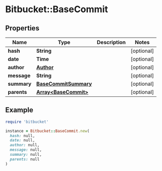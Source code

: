 # Bitbucket::BaseCommit

## Properties

| Name | Type | Description | Notes |
| ---- | ---- | ----------- | ----- |
| **hash** | **String** |  | [optional] |
| **date** | **Time** |  | [optional] |
| **author** | [**Author**](Author.md) |  | [optional] |
| **message** | **String** |  | [optional] |
| **summary** | [**BaseCommitSummary**](BaseCommitSummary.md) |  | [optional] |
| **parents** | [**Array&lt;BaseCommit&gt;**](BaseCommit.md) |  | [optional] |

## Example

```ruby
require 'bitbucket'

instance = Bitbucket::BaseCommit.new(
  hash: null,
  date: null,
  author: null,
  message: null,
  summary: null,
  parents: null
)
```

